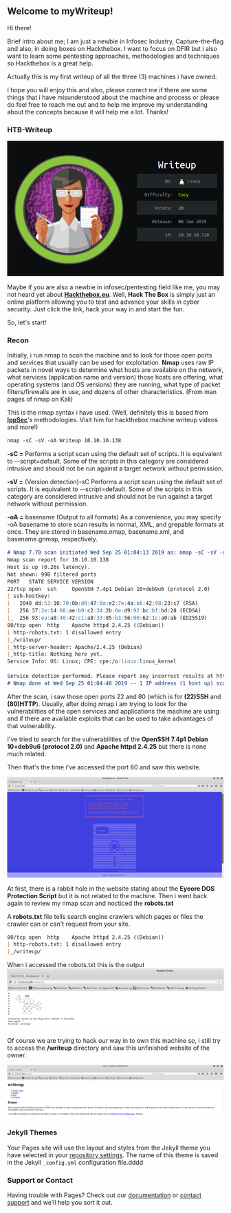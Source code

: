 ## Welcome to myWriteup!

Hi there!

Brief intro about me; 
I am just a newbie in Infosec Industry, Capture-the-flag and also, in doing boxes on Hackthebox. 
I want to focus on DFIR but i also want to learn some pentesting approaches, methodologies and techniques so Hackthebox is a great help.

Actually this is my first writeup of all the three (3) machines i have owned. 

I hope you will enjoy this and also, please correct me if there are some things that i have misunderstood about the machine and process or please do feel free to reach me out and to help me improve my understanding about the concepts because it will help me a lot. Thanks! 

### HTB-Writeup

![HTB-Writeup Infocard](images/infocard.PNG)

Maybe if you are also a newbie in infosec/pentesting field like me, you may not heard yet about [**Hackthebox.eu**](https://www.hackthebox.eu).
Well, **Hack The Box** is simply just an online platform allowing you to test and advance your skills in cyber security. Just click the link, hack your way in and start the fun.

So, let's start!

### Recon
Initially, i run nmap to scan the machine and to look for those open ports and services that usually can be used for exploitation.
**Nmap** uses raw IP packets in novel ways to determine what hosts are available on the network, what services (application name and version) those hosts are offering, what operating systems (and OS versions) they are running, what type of packet filters/firewalls are in use, and dozens of other characteristics. (From man pages of nmap on Kali)

This is the nmap syntax i have used. (Well, definitely this is based from [**IppSec**](https://www.youtube.com/channel/UCa6eh7gCkpPo5XXUDfygQQA)'s methodologies. Visit him for hackthebox machine writeup videos and more!)
```markdown
nmap -sC -sV -oA Writeup 10.10.10.138
```
**-sC =**
           Performs a script scan using the default set of scripts. It is equivalent to --script=default. Some of the scripts in
           this category are considered intrusive and should not be run against a target network without permission.

**-sV =** (Version detection)-sC
           Performs a script scan using the default set of scripts. It is equivalent to --script=default. Some of the scripts in
           this category are considered intrusive and should not be run against a target network without permission.

**-oA =** basename (Output to all formats)
           As a convenience, you may specify -oA basename to store scan results in normal, XML, and grepable formats at once.
           They are stored in basename.nmap, basename.xml, and basename.gnmap, respectively. 
           
```markdown
# Nmap 7.70 scan initiated Wed Sep 25 01:04:13 2019 as: nmap -sC -sV -oA Writeup 10.10.10.138
Nmap scan report for 10.10.10.138
Host is up (0.26s latency).
Not shown: 998 filtered ports
PORT   STATE SERVICE VERSION
22/tcp open  ssh     OpenSSH 7.4p1 Debian 10+deb9u6 (protocol 2.0)
| ssh-hostkey: 
|   2048 dd:53:10:70:0b:d0:47:0a:e2:7e:4a:b6:42:98:23:c7 (RSA)
|   256 37:2e:14:68:ae:b9:c2:34:2b:6e:d9:92:bc:bf:bd:28 (ECDSA)
|_  256 93:ea:a8:40:42:c1:a8:33:85:b3:56:00:62:1c:a0:ab (ED25519)
80/tcp open  http    Apache httpd 2.4.25 ((Debian))
| http-robots.txt: 1 disallowed entry 
|_/writeup/
|_http-server-header: Apache/2.4.25 (Debian)
|_http-title: Nothing here yet.
Service Info: OS: Linux; CPE: cpe:/o:linux:linux_kernel

Service detection performed. Please report any incorrect results at https://nmap.org/submit/ .
# Nmap done at Wed Sep 25 01:04:48 2019 -- 1 IP address (1 host up) scanned in 35.05 seconds
```
After the scan, i saw those open ports 22 and 80 (which is for **(22)SSH** and **(80)HTTP**). 
Usually, after doing nmap i am trying to look for the vulnerabilities of the open services and applications the machine are using and if there are available exploits that can be used to take advantages of that vulnerability.

I've tried to search for the vulnerabilities of the **OpenSSH 7.4p1 Debian 10+deb9u6 (protocol 2.0)** and **Apache httpd 2.4.25** but there is none much related.

Then that's the time i've accessed the port 80 and saw this website.

![HTB-Writeup Website1](images/website1.PNG)

At first, there is a rabbit hole in the website stating about the **Eyeore DOS Protection Script** but it is not related to the machine. Then i went back again to review my nmap scan and nocticed the **robots.txt**

 A **robots.txt** file tells search engine crawlers which pages or files the crawler can or can't request from your site.
 
 ```markdown
 80/tcp open  http    Apache httpd 2.4.25 ((Debian))
| http-robots.txt: 1 disallowed entry 
|_/writeup/
 ```
 When i accessed the robots.txt this is the output
 ![HTB-Writeup robots.txt](images/robots.PNG)

 Of course we are trying to hack our way in to own this machine so, i still try to access the **/writeup** directory and saw this unfinished website of the owner.
 
 ![HTB-Writeup /writeup](images/writeup.PNG)

### Jekyll Themes

Your Pages site will use the layout and styles from the Jekyll theme you have selected in your [repository settings](https://github.com/b3y0nd1xx7/HTB-Writeup/settings). The name of this theme is saved in the Jekyll `_config.yml` configuration file.dddd

### Support or Contact

Having trouble with Pages? Check out our [documentation](https://help.github.com/categories/github-pages-basics/) or [contact support](https://github.com/contact) and we’ll help you sort it out.
